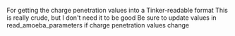 For getting the charge penetration values into a Tinker-readable format
This is really crude, but I don't need it to be good
Be sure to update values in read_amoeba_parameters if charge penetration values change
